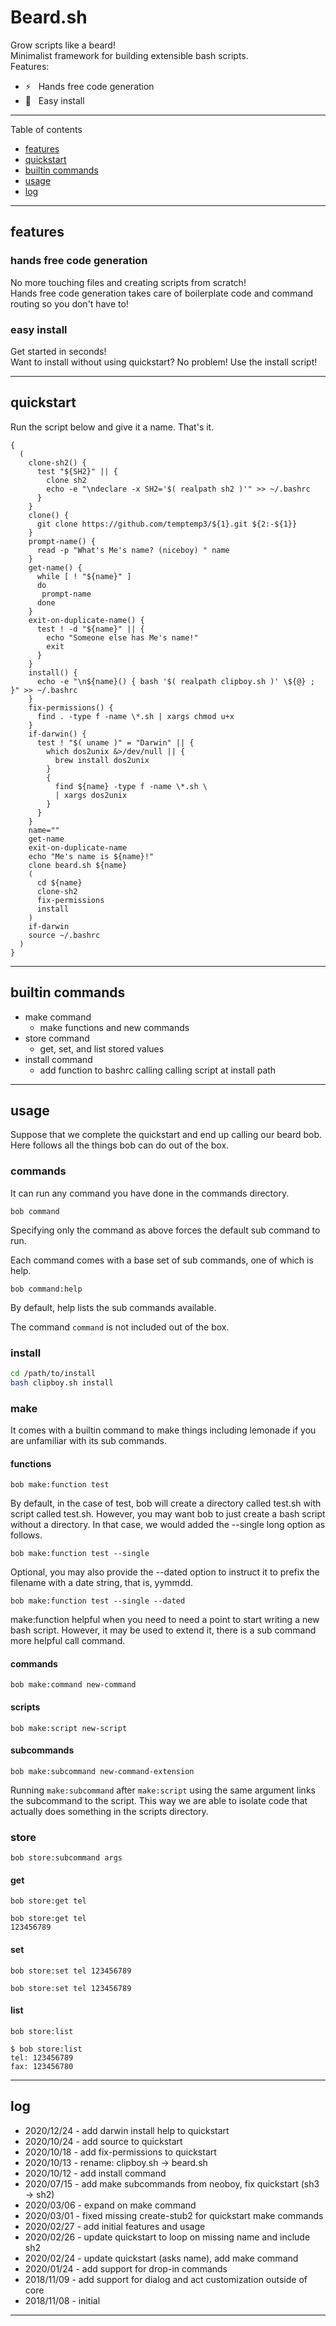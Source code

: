 # Beard.sh

Grow scripts like a beard!  
Minimalist framework for building extensible bash scripts.  
Features:  
- ⚡ &nbsp; Hands free code generation
- 💾  &nbsp; Easy install

---

Table of contents
- [features](#features)
- [quickstart](#quickstart)
- [builtin commands](#builtin-commands)
- [usage](#usage)
- [log](#log)

---

## features

### hands free code generation

No more touching files and creating scripts from scratch!  
Hands free code generation takes care of boilerplate code and command routing so you don't have to!

### easy install

Get started in seconds!  
Want to install without using quickstart? No problem! Use the install script!

---

## quickstart

Run the script below and give it a name. That's it.

```
{
  (
    clone-sh2() {
      test "${SH2}" || {
        clone sh2 
        echo -e "\ndeclare -x SH2='$( realpath sh2 )'" >> ~/.bashrc 
      }
    }
    clone() {
      git clone https://github.com/temptemp3/${1}.git ${2:-${1}}
    }
    prompt-name() {
      read -p "What's Me's name? (niceboy) " name
    }
    get-name() {
      while [ ! "${name}" ]
      do
       prompt-name
      done
    }
    exit-on-duplicate-name() {
      test ! -d "${name}" || { 
        echo "Someone else has Me's name!" 
        exit 
      }
    }
    install() {
      echo -e "\n${name}() { bash '$( realpath clipboy.sh )' \${@} ; }" >> ~/.bashrc
    }
    fix-permissions() {
      find . -type f -name \*.sh | xargs chmod u+x
    }
    if-darwin() {
      test ! "$( uname )" = "Darwin" || {
        which dos2unix &>/dev/null || {
          brew install dos2unix
        }
        {
          find ${name} -type f -name \*.sh \
          | xargs dos2unix
        }
      }
    }
    name=""
    get-name
    exit-on-duplicate-name
    echo "Me's name is ${name}!"
    clone beard.sh ${name}
    (
      cd ${name}
      clone-sh2
      fix-permissions
      install
    )
    if-darwin
    source ~/.bashrc
  )
}
```

---

## builtin commands

 + make command
    + make functions and new commands
 +  store command
    + get, set, and list stored values
 + install command
    + add function to bashrc calling calling script at install path

---

## usage

Suppose that we complete the quickstart and end up calling our beard bob. Here follows all the things bob can do out of the box.

### commands

It can run any command you have done in the commands directory.

`bob command`

Specifying only the command as above forces the default sub command to run.

Each command comes with a base set of sub commands, one of which is help. 

`bob command:help`

By default, help lists the sub commands available.

The command `command` is not included out of the box.

### install

```bash
cd /path/to/install
bash clipboy.sh install
```

### make

It comes with a builtin command to make things including lemonade if you are unfamiliar with its sub commands.

#### functions

`bob make:function test`

By default, in the case of test, bob will create a directory called test.sh with script called test.sh. However, you may want bob to just create a bash script without a directory. In that case, we would added the --single long option as follows.

`bob make:function test --single`

Optional, you may also provide the --dated option to instruct it to prefix the filename with a date string, that is, yymmdd.

`bob make:function test --single --dated`

make:function helpful when you need to need a point to start writing a new bash script. However, it may be used to extend it, there is a sub command more helpful call command.

#### commands

`bob make:command new-command`

#### scripts

`bob make:script new-script`

#### subcommands

`bob make:subcommand new-command-extension`

Running `make:subcommand` after `make:script` using the same argument links the subcommand to the script. This way we are able to isolate code that actually does something in the scripts directory.

### store

`bob store:subcommand args`

#### get

`bob store:get tel`

```
bob store:get tel
123456789
```

#### set

`bob store:set tel 123456789`

```
bob store:set tel 123456789

```

#### list

`bob store:list`

```
$ bob store:list 
tel: 123456789
fax: 123456780
```

---

## log

 + 2020/12/24 - add darwin install help to quickstart
 + 2020/10/24 - add source to quickstart
 + 2020/10/18 - add fix-permissions to quickstart
 + 2020/10/13 - rename: clipboy.sh -> beard.sh
 + 2020/10/12 - add install command
 + 2020/07/15 - add make subcommands from neoboy, fix quickstart (sh3 -> sh2)
 + 2020/03/06 - expand on make command
 + 2020/03/01 - fixed missing create-stub2 for quickstart make commands
 + 2020/02/27 - add initial features and usage 
 + 2020/02/26 - update quickstart to loop on missing name and include sh2 
 + 2020/02/24 - update quickstart (asks name), add make command
 + 2020/01/24 - add support for drop-in commands
 + 2018/11/09 - add support for dialog and act customization outside of core
 + 2018/11/08 - initial

---
